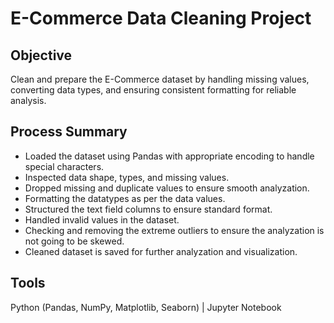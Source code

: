 # E-Commerce Data Cleaning Project

## Objective
Clean and prepare the E-Commerce dataset by handling missing values, converting data types, and ensuring consistent formatting for reliable analysis.

## Process Summary
- Loaded the dataset using Pandas with appropriate encoding to handle special characters.
- Inspected data shape, types, and missing values.
- Dropped missing and duplicate values to ensure smooth analyzation.
- Formatting the datatypes as per the data values.
- Structured the text field columns to ensure standard format.
- Handled invalid values in the dataset.
- Checking and removing the extreme outliers to ensure the analyzation is not going to be skewed.
- Cleaned dataset is saved for further analyzation and visualization. 

## Tools

Python (Pandas, NumPy, Matplotlib, Seaborn) | Jupyter Notebook
